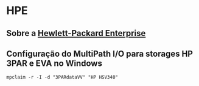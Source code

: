 # HPE

## Sobre a [Hewlett-Packard Enterprise](https://www.hpe.com)

## Configuração do MultiPath I/O para storages HP 3PAR e EVA no Windows

```mpclaim -r -I -d "3PARdataVV" "HP HSV340"```

